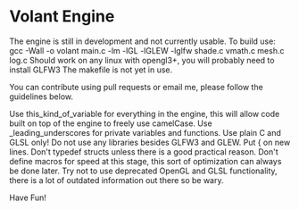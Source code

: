 Volant Engine
=============

The engine is still in development and not currently usable.
To build use: gcc -Wall -o volant main.c -lm -lGL -lGLEW -lglfw shade.c vmath.c mesh.c log.c
Should work on any linux with opengl3+, you will probably need to install GLFW3
The makefile is not yet in use.

You can contribute using pull requests or email me, please follow the guidelines below.

Use this_kind_of_variable for everything in the engine, this will allow code built on top of the engine to freely use camelCase.
Use _leading_underscores for private variables and functions.
Use plain C and GLSL only!
Do not use any libraries besides GLFW3 and GLEW.
Put { on new lines.
Don't typedef structs unless there is a good practical reason.
Don't define macros for speed at this stage, this sort of optimization can always be done later.
Try not to use deprecated OpenGL and GLSL functionality, there is a lot of outdated information out there so be wary.

Have Fun!
